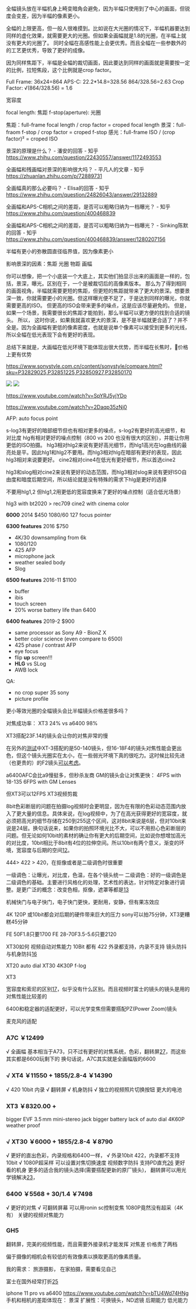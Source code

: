 全幅镜头放在半幅机身上畸变暗角会避免，因为半幅只使用到了中心的画面，但锐度会变差，因为半幅的像素更小。

全幅的上限更高，但一般人很难摸到。比如说在大光圈的情况下，半幅机器要达到同样的虚化效果，就需要更大的光圈。但如果全画幅就是1.8的光圈，在半幅上就没有更大的光圈了。
同时全幅在高感性能上会更优秀。而且全幅在一些参数外的的工艺更优秀，导致了更好的成像。


因为同样焦距下，半幅是全幅的裁切画面，因此要达到同样的画面就是需要按一定的比例，拉短焦段，这个比例就是crop factor。

Full Frame: 36x24=864
APS-C: 22.2*14.8=328.56
864/328.56=2.63
Crop Factor: √(864/328.56) = 1.6

宽容度

focal length: 焦距
f-stop(aperture): 光圈

焦距：full-frame focal length / crop factor = croped focal length
景深：full-fraom f-stop / crop factor =  croped f-stop
感光：full-frame ISO / (crop factor)² = croped ISO

景深的原理是什么？ - 潘安的回答 - 知乎
https://www.zhihu.com/question/22430557/answer/1172493553

全画幅和残画幅对景深的影响很大吗？ - 平凡人的文章 - 知乎
https://zhuanlan.zhihu.com/p/72889731

全画幅真的那么必要吗？ - Elisa的回答 - 知乎
https://www.zhihu.com/question/24826043/answer/29132889

全画幅和APS-C相机之间的差距，是否可以粗略归纳为一档曝光？ - 知乎
https://www.zhihu.com/question/400468839

全画幅和APS-C相机之间的差距，是否可以粗略归纳为一档曝光？ - Sinking陈默的回答 - 知乎
https://www.zhihu.com/question/400468839/answer/1280207156

半幅有更小的弥散圆直径临界值，因为像素更小

影响景深的因素：焦距 光圈 物距 画幅 

你可以想像，把一个小底装一个大底上，其实他们拍显示出来的画面是一样的，包括，景深，曝光。区别在于，一个是被裁切后的高像素版本。
那么为了得到相同的画面视角，半幅就需要更短的焦距，但更短的焦距就带来了更大的景深。想要景深一致，你就需要更小的光圈。但这样曝光便不足了，于是达到同样的曝光，你就需要更高的ISO。
但更高的ISO会带来更多的噪点，这是应该尽量避免的。
但是，如果一个场景，我需要很长的焦距才能拍到，那么半幅可以更方便的找到合适的镜头。
所以，
这时你说，如果我就喜欢更大的景深，是不是半幅就更合适了？并不全是。因为全画幅有更低的像素密度，也就是说单个像素可以接受到更多的光线，所以全幅在低光表现下会有更好的表现。

总结下来就是，大画幅在低光环境下能体现出很大优势，而半幅在长焦时，价格上更有优势

https://www.sonystyle.com.cn/content/sonystyle/compare.html?sku=P32829025,P32851225,P32850927,P32850170


![](https://www.sonystyle.com.cn/content/dam/sonystyle/products/ilc/e-body/ilce-6100/feature/ilce_6100_duibi_200430.jpg)
![](https://pic1.zhimg.com/80/v2-ecaf81e90d126dccb8de187e1d4ebf7c_720w.jpg?source=1940ef5c)


https://www.youtube.com/watch?v=SpYRJ5yjYDo

https://www.youtube.com/watch?v=2Daqp35zNj0

AFP: auto focus point

s-log3有更好的暗部细节但也有相对更多的噪点，s-log2有更好的高光细节，和对比度
hlg有相对更好的噪点控制（800 vs 200 也没有很大的区别），并能让你用更低的ISO拍摄。
hlg3相对hlg2来说有更好高光细节，而hlg1高光在log曲线的最亮处是平。因此hlg1和hlg2不要用。而hlg3相对hlg在暗部有更好的表现，因此hlg3相对来说要更好。
cine2相对cine4在低光有更好细节，所以首选cine2

hlg3和slog相对cine2来说有更好的动态范围，而hlg3相对slog来说有更好ISO自由度和暗度后期空间，所以结论就是没有特殊的需求下hlg是更好的选择

不要用hlg1,2
但hlg1,2用更低的宽容度换来了更好的噪点控制（适合低光场景）

hlg3 with bt2020 > rec709
cine2 with cinema color


**6000** 2014 $450
1080/60
127 focus pointer

**6300 features** 2016 $750
- 4K/30 downsampling from 6k
- 1080/120
- 425 AFP
- microphone jack
- weather sealed body
- Slog


**6500 features** 2016-11 $1100

- buffer
- ibis
- touch screen
- 20% worse battery life than 6400

**6400 features** 2019-2 $900
- same processor as Sony A9 - BionZ X
- better color science (even compare to 6500)
- 425 phase / contrast AFP
- eye focus
- flip **up** screen!!!
- **HLG** vs SLog
- AWB lock

QA:
- no crop super 35 sony
- picture profile

更小等效光圈的全幅镜头会比半幅镜头价格差很多吗？

对焦成功率：
XT3 24% vs a6400 98%

XT3搭配23F.14的镜头会让你的对焦非常的慢

在另外的[测试][6]中XT-3搭配的是50-140镜头，但16-18F4的镜头对焦性能会更出色，但这个镜头光圈实在太小，在一些弱光环境下真的很吃力。这时候比较先进（也更贵的）的F2镜头[可以考虑][9]。

a6400AFC会比a9慢挺多，但秒杀友商
GM的镜头会让对焦更快：
4FPS with 18-135
6FPS with GM Lenses

但XT3可以12FPS
XT3视频剪裁

8bit色彩断层的问题在拍摄log视频时会更明显，因为在有限的色彩动态范围内放入了更大量的信息。具体来说，在log视频中，为了在高光获得更好的宽容度，就必须把高光的细节存储在250到255这个区间，这对8bit来说是6层，但对10bit来说是24层。换句话说来，如果你的拍照环境光比不大，可以不用担心色彩断层的问题。但无论如何10bit的素材的确让你有更大的后期空间，比如说你想增加高光的对比度，10bit相比于8bit有4位的拉伸空间。所以10bit有两个意义，渐变的环境，宽容度与后期的空间[12]。

444> 422 > 420，在抠像或者是二级调色时很重要

一级调色：让曝光，对比度，色温，在各个镜头统一
二级调色：好的一级调色是二级调色的基础。主要进行风格化的处理，艺术性的表达，针对特定对象进行调整。是更广泛的概念：改变色相，抠像，遮罩等都是[13]

机械快门与电子快门，电子快门更快，更耐用，安静，但有果冻效应

4K 120P 或10bit都会对后期的硬件带来巨大的压力
sony可以拍75分钟，XT3更糟糕45分钟

FE 50F1.8只要1700
FE 28-70F3.5-5.6只要2120


XT30如何
视频自动对焦能力
10Bit 都有
422 外录都支持，内录不支持
镜头防抖与机身防抖[16]

XT20
auto dial
XT30
4K30P
f-log

XT3



宽容度和索尼的区别[17]，似乎没有什么区别。而且视频时富士的镜头的镜头是用的对焦性能比较差的

6400和稳定器的适配更好，可以光学变焦但需要搭配PZ(Power Zoom)镜头

麦克风的适配

### A7C ￥12499
√ 全画幅
基本相当于A73，只不过有更好的对焦系统，色彩，翻转屏[27]，而这些其实都是6600玩剩下的
换句话说，A7C其实就是全画幅版的6600


### √ XT4 ￥11550 + 1855/2.8-4 ￥14390
√ 420 10bit 内录
√ 翻转屏
√ 机身防抖
√ 独立的视频照片切换按钮
更大的电池

### XT3 ￥8320.00 + 
bigger EVF
3.5 mm mini-stereo jack
bigger battery
lack of auto dial
4K60P
weather proof

### √ XT30 ￥6000 + 1855/2.8-4 ￥8790
√ 更好的直出色彩，内录规格和6400一样，
√ 外录10bit 422，内录都不支持10bit
√ 1080P超采样
可以设置对焦切换速度
视频数字防抖
支持PD直充[26](索尼需要用电池转接头)
更好看的机身
更多的适合我的镜头选择(需要搭配更新的原厂镜头)，
翻转屏可以用光学镜解决[23][24]，


### 6400 ￥5568 + 30/1.4 ￥7498
√ 更好的对焦
√ 可翻转屏幕
可以用ronin sc控制变焦
1080P竟然没有超采（4K有）
关键的视频对焦能力


### GH5
翻转屏，完美的视频性能，而且需要外接录机才能发挥
对焦差
价格贵了两档

偏于摄像的相机会有较低的有效像素以换取更高的像素质量。

我的需求：
旅游摄影，
在家拍摄，需要看见自己

富士在国外经常打折[25]

iphone 11 pro vs a6400
https://www.youtube.com/watch?v=bTU4Wd74HNg
手机和相机的差距体现在：
景深
扩展性：可换镜头，ND滤镜
后期能力
低光能力




[1]: https://www.youtube.com/watch?v=vOUxtszLICM "APS-C vs FULL FRAME - Does It Really Matter?"
[2]: https://www.youtube.com/watch?v=hi_CkZ0sGAw "Crop Factor TRUTH: Do you need Full Frame?"
[3]: https://www.zhihu.com/question/20161781/answer/29857267 "APS-C画幅与全画幅的区别? - 王波的回答 - 知乎"
[4]: https://community.irentals.cn/compare/cameraCompare/93,99,9 "宽容度对比"
[5]: https://www.youtube.com/watch?v=WNy24_XD38o "8-bit vs.10-bit"
[6]: https://www.youtube.com/watch?v=T1TpyRRQBWU "Sony's new focusing changes EVERYTHING: a6400 vs Fuji X-T3, a9, a7R III, a7 III"
[7]: https://www.zhihu.com/question/314879544/answer/1268132663 "佳能RP和富士xt3索尼A6400如何选择？ - 青瓜你个鲍鱼的回答 - 知乎"
[8]: https://www.bilibili.com/video/BV1U4411K7C9?t=215 "【顾俊】富士X-T3，目前我最喜欢的APSC相机！"
[9]: bilibili.com/video/BV1sb411c7Yj "XT3 直出样片"
[10]: https://www.chiphell.com/thread-1781697-1-1.html "XF23F1.4拍照样片"
[11]: https://www.chiphell.com/thread-1943113-1-1.html "XT3的一些讨论"
[12]: bilibili.com/video/BV1ds411T7F4?t=110 "422，420，10bit，8bit？这些究竟是什么"
[13]: https://www.bilibili.com/video/av33926669/
[14]: https://www.youtube.com/watch?v=JWPRiCw7IdQ "16mm镜头的6400在Vlog下的表现"
[15]: https://www.zhihu.com/question/363677151/answer/963033417 "富士相机或者富士用户在摄影圈是怎样的存在？ - 捷里米的回答 - 知乎 关于富士的一些反而评价"
[16]: https://www.zhihu.com/question/324958751/answer/689087878 "镜头光学防抖（OIS）和机身防抖（IBIS）有什么区别，两者实际的防抖效果谁更好？ - 汲墨Carlo的回答 - 知乎"
[17]: https://www.youtube.com/watch?v=JJd51a8aI9M&t=72 "XT30 a6400对比"
[17.1]: https://www.youtube.com/watch?v=r0ga0KPfGso "6400副厂头视频对焦"
[17.2]: https://www.youtube.com/watch?v=zs_02Ck-9fs
[18.1]: https://www.dji.com/cn/support/compatibility/ronin-sc/a6400
[18.2]: https://www.dji.com/cn/support/compatibility/ronin-sc/xt20
[19]: https://www.zhihu.com/question/366728692/answer/991325486 "拍视频是买a6600还是xt3? - 黄飚的回答 - 知乎"

[20]: https://zh.wikipedia.org/wiki/富士X卡口镜头列表
[21]: https://www.fujifilm.com.cn/products/digital_cameras/x/
[22]: https://en.wikipedia.org/wiki/Fujifilm_X-mount
[23]: https://www.youtube.com/watch?v=qcC_ZKTTvTo?t=8m22s
[24]: https://www.bilibili.com/video/BV1UE411J7zg
[25]: https://www.camerapro.com.au/
[26]: https://www.theverge.com/2019/4/12/18306026/fujifilm-xt30-camera-review-fuji-xt3-mirrorless
[27]: https://www.youtube.com/watch?v=QJsEww2j7Ro

[28]: https://www.zhihu.com/question/322214585/answer/799429713 "富士xt30跟索尼6400哪个更值得入手？"
[29]: http://fujifilm-dsc.com/en/manual/x-t30/technical_notes/spec/index.html "XT30 参数"